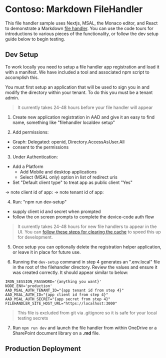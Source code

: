 # Contoso: Markdown FileHandler

This file handler sample uses Nextjs, MSAL, the Monaco editor, and React to demonstrate a Markdown [file handler](https://docs.microsoft.com/en-us/onedrive/developer/file-handlers). You can use the code tours for introductions to various pieces of the functionality, or follow the dev setup guide below to begin testing.

## Dev Setup

To work locally you need to setup a file handler app registration and load it with a manifest. We have included a tool and associated npm script to accomplish this.

You must first setup an application that will be used to sign you in and modify the directory within your tenant. To do this you must be a tenant admin.

> It currently takes 24-48 hours before your file handler will appear

1. Create new application registration in AAD and give it an easy to find name, something like "filehandler localdev setup"

2. Add permissions:
  - Graph: Delegated: openid, Directory.AccessAsUser.All
  - consent to the permissions

3. Under Authentication:
  - Add a Platform
    - Add Mobile and desktop applications
    - Select (MSAL only) option in list of redirect uris
  - Set "Default client type" to treat app as public client "Yes"

-> note client id of app:
-> note tenant id of app:

4. Run: "npm run dev-setup" 
  - supply client id and secret when prompted
  - follow the on screen prompts to complete the device-code auth flow

> It currently takes 24-48 hours for new file handlers to appear in the UI. You can [follow these steps for clearing the cache](https://docs.microsoft.com/en-us/onedrive/developer/file-handlers/reset-cache) to speed this up for development.

5. Once setup you can optionally delete the registration helper application, or leave it in place for future use.

6. Running the `dev-setup` command in step 4 generates an ".env.local" file in the root of the filehandler directory. Review the values and ensure it was created correctly. It should appear similar to below:

```
IRON_SESSION_PASSWORD='{anything you want}'
NODE_ENV='production'
AAD_MSAL_AUTH_TENANT_ID="{app tenant id from step 4}"
AAD_MSAL_AUTH_ID="{app client id from step 4}"
AAD_MSAL_AUTH_SECRET="{app secret from step 4}"
FILEHANDLER_SITE_HOST_URL="https://localhost:3000"
```

> This file is excluded from git via .gitignore so it is safe for your local testing secrets

7. Run `npm run dev` and launch the file handler from within OneDrive or a SharePoint document library on a __.md__ file.

## Production Deployment






